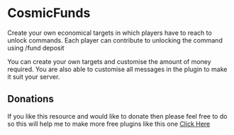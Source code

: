 # CosmicFunds
Create your own economical targets in which players have to reach to unlock commands.
Each player can contribute to unlocking the command using /fund deposit <amount>

You can create your own targets and customise the amount of money required. You are also able to customise all messages in the plugin to make it suit your server.

## Donations
If you like this resource and would like to donate then please feel free to do so this will help me to make more free plugins like this one
[Click Here](https://paypal.me/splodgedev)
